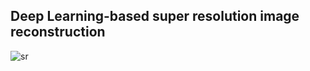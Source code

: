 ## Deep Learning-based super resolution image reconstruction
![sr](https://user-images.githubusercontent.com/67557339/183987062-39315f7d-1062-425d-b7ad-385f6b4a9294.png)

